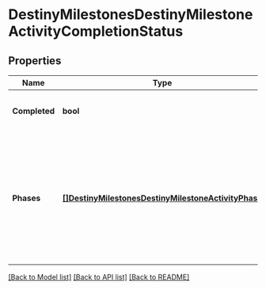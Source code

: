 # DestinyMilestonesDestinyMilestoneActivityCompletionStatus

## Properties
Name | Type | Description | Notes
------------ | ------------- | ------------- | -------------
**Completed** | **bool** | If the activity has been \&quot;completed\&quot;, that information will be returned here. | [optional] 
**Phases** | [**[]DestinyMilestonesDestinyMilestoneActivityPhase**](Destiny.Milestones.DestinyMilestoneActivityPhase.md) | If the Activity has discrete \&quot;phases\&quot; that we can track, that info will be here. Otherwise, this value will be NULL. Note that this is a list and not a dictionary: the order implies the ascending order of phases or progression in this activity. | [optional] 

[[Back to Model list]](../README.md#documentation-for-models) [[Back to API list]](../README.md#documentation-for-api-endpoints) [[Back to README]](../README.md)


